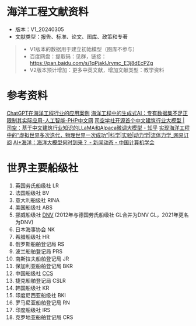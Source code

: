 # 海洋工程文献资料
- 版本：V1_20240305
- 文献类型：报告、标准、论文、图库、政策和专著
> - V1版本的数据用于建立初始模型（图库不参与）
> - 百度网盘：提取码：见群，链接：https://pan.baidu.com/s/1qPjaklJrvmc_E3j8dEcPZg
> - V2版本预计增加：更多中英文献，增加文献类型：教学资料

# 参考资料
[ChatGPT在海洋工程行业的应用案例](https://sujiang.blog/blog/2023/05/14/chatgpt%E5%9C%A8%E6%B5%B7%E6%B4%8B%E5%B7%A5%E7%A8%8B%E8%A1%8C%E4%B8%9A%E7%9A%84%E5%BA%94%E7%94%A8%E6%A1%88%E4%BE%8B/)
[海洋工程中的生成式AI：专有数据集不足正限制其实际应用-人工智能-PHP中文网](https://www.php.cn/faq/623498.html)
[司空学社开源首个中文建筑行业大模型 | 司空：基于中文建筑行业知识的LLaMA和Alpaca微调大模型 - 知乎](https://zhuanlan.zhihu.com/p/641374615)
[实现海洋工程中的“虚拟世界多次迭代，物理世界一次成功”|科学|实验|动力学|流体力学_网易订阅](https://www.163.com/dy/article/IORARFBG05325Q3L.html)
[AI+海洋：海洋大模型何时到来？ - 新闻动态 - 中国计算机学会](https://www.ccf.org.cn/YOCSEF/Branches/Qingdao/News/2023-11-03/796826.shtml)
# 世界主要船级社
1. 英国劳氏船级社 LR
2. 法国船级社 BV
3. 意大利船级社 RINA
4. 美国船级社 ABS
5. 挪威船级社 [DNV](https://www.dnv.com/cn) (2012年与德国劳氏船级社 GL合并为DNV GL，2021年更名为DNV)
6. 日本海事协会 NK
7. 希腊船级社 HR
8. 俄罗斯船舶登记局 RS
9. 波兰船舶登记局 PRS
10. 南斯拉夫船舶登记局 JR
11. 保加利亚船舶登记局 BKR
12. 中国船级社 [CCS](https://www.ccs.org.cn/ccswz/)
13. 捷克船舶登记局 CSLR
14. 韩国船级社 KR
15. 印度尼西亚船级社 BKI
16. 罗马尼亚船舶登记局 RN
17. 印度船级社 IRS
18. 克罗地亚船舶登记局 CRS

